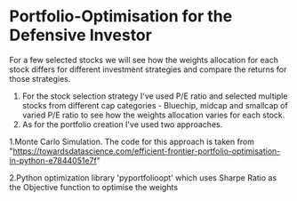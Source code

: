 # Portfolio-Optimisation for the Defensive Investor
For a few selected stocks we will see how the weights allocation for each stock differs for different investment strategies and compare the returns for those strategies. 

1. For the stock selection strategy I've used P/E ratio and selected multiple stocks from different cap categories - Bluechip, midcap and smallcap of varied P/E ratio to see how the weights allocation varies for each stock. 
2. As for the portfolio creation I've used two approaches.

  1.Monte Carlo Simulation.  The code for this approach is taken from "https://towardsdatascience.com/efficient-frontier-portfolio-optimisation-in-python-e7844051e7f"
  
  2.Python optimization library 'pyportfolioopt' which uses Sharpe Ratio as the Objective function to optimise the weights
